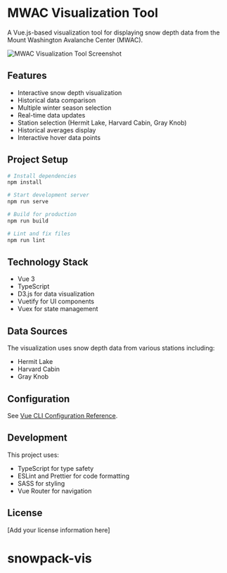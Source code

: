 # MWAC Visualization Tool

A Vue.js-based visualization tool for displaying snow depth data from the Mount Washington Avalanche Center (MWAC).

![MWAC Visualization Tool Screenshot](public/assets.png)

## Features

- Interactive snow depth visualization
- Historical data comparison
- Multiple winter season selection
- Real-time data updates
- Station selection (Hermit Lake, Harvard Cabin, Gray Knob)
- Historical averages display
- Interactive hover data points

## Project Setup

```bash
# Install dependencies
npm install

# Start development server
npm run serve

# Build for production
npm run build

# Lint and fix files
npm run lint
```

## Technology Stack

- Vue 3
- TypeScript
- D3.js for data visualization
- Vuetify for UI components
- Vuex for state management

## Data Sources

The visualization uses snow depth data from various stations including:
- Hermit Lake
- Harvard Cabin
- Gray Knob

## Configuration

See [Vue CLI Configuration Reference](https://cli.vuejs.org/config/).

## Development

This project uses:
- TypeScript for type safety
- ESLint and Prettier for code formatting
- SASS for styling
- Vue Router for navigation

## License

[Add your license information here]

# snowpack-vis
